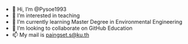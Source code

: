 - 👋 Hi, I’m @Pysoe1993
- 👀 I’m interested in teaching
- 🌱 I’m currently learning Master Degree in Environmental Engineering
- 💞️ I’m looking to collaborate on GitHub Education
- 📫 My mail is paingset.s@ku.th

<!---
Pysoe1993/Pysoe1993 is a ✨ special ✨ repository because its `README.md` (this file) appears on your GitHub profile.
You can click the Preview link to take a look at your changes.
--->
